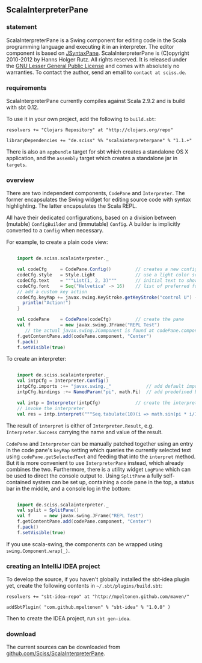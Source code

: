 ## ScalaInterpreterPane

### statement

ScalaInterpreterPane is a Swing component for editing code in the Scala programming language and executing it in an interpreter. The editor component is based on [JSyntaxPane](http://code.google.com/p/jsyntaxpane/). ScalaInterpreterPane is (C)opyright 2010-2012 by Hanns Holger Rutz. All rights reserved. It is released under the [GNU Lesser General Public License](http://github.com/Sciss/ScalaInterpreterPane/blob/master/licenses/ScalaInterpreterPane-License.txt) and comes with absolutely no warranties. To contact the author, send an email to `contact at sciss.de`.

### requirements

ScalaInterpreterPane currently compiles against Scala 2.9.2 and is build with sbt 0.12.

To use it in your own project, add the following to `build.sbt`:

    resolvers += "Clojars Repository" at "http://clojars.org/repo"

    libraryDependencies += "de.sciss" %% "scalainterpreterpane" % "1.1.+"

There is also an `appbundle` target for sbt which creates a standalone OS X application, and the `assembly` target which creates a standalone jar in `targets`.

### overview

There are two independent components, `CodePane` and `Interpreter`. The former encapsulates the Swing widget for editing source code with syntax highlighting. The latter encapsulates the Scala REPL.

All have their dedicated configurations, based on a division between (mutable) `ConfigBuilder` and (immutable) `Config`. A builder is implicitly converted to a `Config` when necessary.

For example, to create a plain code view:

```scala

    import de.sciss.scalainterpreter._

    val codeCfg     = CodePane.Config()         // creates a new configuration _builder_
    codeCfg.style   = Style.Light               // use a light color scheme
    codeCfg.text    = """List(1, 2, 3)"""       // initial text to show in the widget
    codeCfg.font    = Seq("Helvetica" -> 16)    // list of preferred fonts
    // add a custom key action
    codeCfg.keyMap += javax.swing.KeyStroke.getKeyStroke("control U") -> { () =>
      println("Action!")
    }

    val codePane    = CodePane(codeCfg)         // create the pane
    val f           = new javax.swing.JFrame("REPL Test")
       // the actual javax.swing.JComponent is found at codePane.component.
    f.getContentPane.add(codePane.component, "Center")
    f.pack()
    f.setVisible(true)
```

To create an interpreter:

```scala

    import de.sciss.scalainterpreter._
    val intpCfg = Interpreter.Config()
    intpCfg.imports :+= "javax.swing._"             // add default imports
    intpCfg.bindings :+= NamedParam("pi", math.Pi)  // add predefined bindings

    val intp = Interpreter(intpCfg)             // create the interpreter
    // invoke the interpreter
    val res = intp.interpret("""Seq.tabulate(10)(i => math.sin(pi * i/10))""")
```

The result of `interpret` is either of `Interpreter.Result`, e.g. `Interpreter.Success` carrying the name and value of the result.

`CodePane` and `Interpreter` can be manually patched together using an entry in the code pane's `keyMap` setting which queries the currently selected text using `codePane.getSelectedText` and feeding that into the `interpret` method. But it is more convenient to use `InterpreterPane` instead, which already combines the two. Furthermore, there is a utility widget `LogPane` which can be used to direct the console output to. Using `SplitPane` a fully self-contained system can be set up, containing a code pane in the top, a status bar in the middle, and a console log in the bottom:

```scala

    import de.sciss.scalainterpreter._
    val split = SplitPane()
    val f     = new javax.swing.JFrame("REPL Test")
    f.getContentPane.add(codePane.component, "Center")
    f.pack()
    f.setVisible(true)
```

If you use scala-swing, the components can be wrapped using `swing.Component.wrap(_)`.

### creating an IntelliJ IDEA project

To develop the source, if you haven't globally installed the sbt-idea plugin yet, create the following contents in `~/.sbt/plugins/build.sbt`:

    resolvers += "sbt-idea-repo" at "http://mpeltonen.github.com/maven/"
    
    addSbtPlugin( "com.github.mpeltonen" % "sbt-idea" % "1.0.0" )

Then to create the IDEA project, run `sbt gen-idea`.

### download

The current sources can be downloaded from [github.com/Sciss/ScalaInterpreterPane](http://github.com/Sciss/ScalaInterpreterPane).
